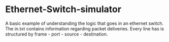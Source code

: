 # Ethernet-Switch-simulator

A basic example of understanding the logic that goes in an ethernet switch.
The in.txt contains information regarding packet deliveries. Every line has is structured by frame - port - source - destination.
